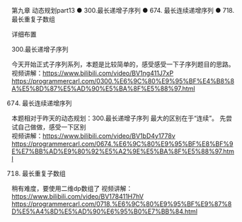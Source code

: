 第九章 动态规划part13
● 300.最长递增子序列 
● 674. 最长连续递增序列 
● 718. 最长重复子数组  

 详细布置  

 300.最长递增子序列 

今天开始正式子序列系列，本题是比较简单的，感受感受一下子序列题目的思路。 
视频讲解：https://www.bilibili.com/video/BV1ng411J7xP
https://programmercarl.com/0300.%E6%9C%80%E9%95%BF%E4%B8%8A%E5%8D%87%E5%AD%90%E5%BA%8F%E5%88%97.html

 674. 最长连续递增序列 

本题相对于昨天的动态规划：300.最长递增子序列 最大的区别在于“连续”。 先尝试自己做做，感受一下区别  
视频讲解：https://www.bilibili.com/video/BV1bD4y1778v
https://programmercarl.com/0674.%E6%9C%80%E9%95%BF%E8%BF%9E%E7%BB%AD%E9%80%92%E5%A2%9E%E5%BA%8F%E5%88%97.html  

 718. 最长重复子数组 

稍有难度，要使用二维dp数组了
视频讲解：https://www.bilibili.com/video/BV178411H7hV
https://programmercarl.com/0718.%E6%9C%80%E9%95%BF%E9%87%8D%E5%A4%8D%E5%AD%90%E6%95%B0%E7%BB%84.html
